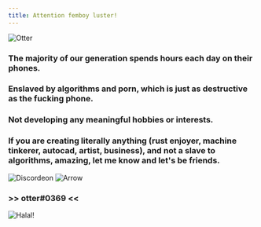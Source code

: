 ```yaml
---
title: Attention femboy luster!
---
```

![Otter](/otterlogo.gif)

### The majority of our generation spends hours each day on their phones.

### Enslaved by algorithms and porn, which is just as destructive as the fucking phone.

### Not developing any meaningful hobbies or interests.

### If you are creating literally anything (rust enjoyer, machine tinkerer, autocad, artist, business), and not a slave to algorithms, amazing, let me know and let's be friends.

![Discordeon](/discordeon2.gif) ![Arrow](/arrow2.gif)

### >> otter#0369 <<

![Halal!](/halal2.gif) 

